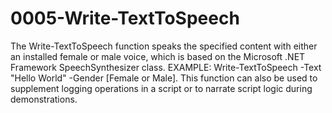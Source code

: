 # 0005-Write-TextToSpeech
The Write-TextToSpeech function speaks the specified content with either an installed female or male voice, which is based on the Microsoft .NET Framework SpeechSynthesizer class. EXAMPLE: Write-TextToSpeech -Text "Hello World" -Gender [Female or Male]. This function can also be used to supplement logging operations in a script or to narrate script logic during demonstrations.
